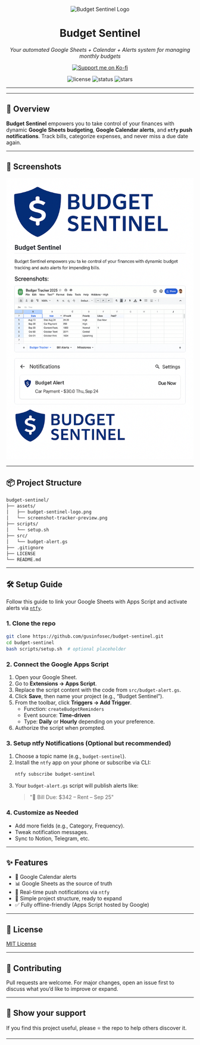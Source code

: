 <p align="center">
<img src="docs/assets/budget-sentinel-logo.png" width="180" alt="Budget Sentinel Logo" />
</p>


<h1 align="center">Budget Sentinel</h1>


<p align="center">
<i>Your automated Google Sheets + Calendar + Alerts system for managing monthly budgets</i>
</p>


<p align="center">
<a href="https://ko-fi.com/gusinfosec">
<img src="https://img.shields.io/badge/Support%20me%20on-Ko--fi-FF5E5B?logo=ko-fi&logoColor=white" alt="Support me on Ko-fi" />
</a>
</p>


<p align="center">
<img alt="license" src="https://img.shields.io/badge/license-MIT-green">
<img alt="status" src="https://img.shields.io/badge/status-active-brightgreen">
<img alt="stars" src="https://img.shields.io/github/stars/gusinfosec/budget-sentinel?style=social">
</p>

---


---

## 🚀 Overview

**Budget Sentinel** empowers you to take control of your finances with dynamic **Google Sheets budgeting**, **Google Calendar alerts**, and **`ntfy` push notifications**. Track bills, categorize expenses, and never miss a due date again.

---

## 📸 Screenshots

<p align="center">
  <img src="assets/screenshot-tracker-preview.png" alt="Google Sheets Budget Tracker" width="720"/>
</p>

---

## 📦 Project Structure

```
budget-sentinel/
├── assets/
│   ├── budget-sentinel-logo.png
│   └── screenshot-tracker-preview.png
├── scripts/
│   └── setup.sh
├── src/
│   └── budget-alert.gs
├── .gitignore
├── LICENSE
└── README.md
```

---

## 🛠 Setup Guide

Follow this guide to link your Google Sheets with Apps Script and activate alerts via [`ntfy`](https://ntfy.sh).

### 1. Clone the repo

```bash
git clone https://github.com/gusinfosec/budget-sentinel.git
cd budget-sentinel
bash scripts/setup.sh  # optional placeholder
```

### 2. Connect the Google Apps Script

1. Open your Google Sheet.
2. Go to **Extensions → Apps Script**.
3. Replace the script content with the code from `src/budget-alert.gs`.
4. Click **Save**, then name your project (e.g., “Budget Sentinel”).
5. From the toolbar, click **Triggers → Add Trigger**.
    - Function: `createBudgetReminders`
    - Event source: **Time-driven**
    - Type: **Daily** or **Hourly** depending on your preference.
6. Authorize the script when prompted.

### 3. Setup ntfy Notifications (Optional but recommended)

1. Choose a topic name (e.g., `budget-sentinel`).
2. Install the `ntfy` app on your phone or subscribe via CLI:
   ```bash
   ntfy subscribe budget-sentinel
   ```
3. Your `budget-alert.gs` script will publish alerts like:
   > "🚨 Bill Due: $342 – Rent – Sep 25"

### 4. Customize as Needed

- Add more fields (e.g., Category, Frequency).
- Tweak notification messages.
- Sync to Notion, Telegram, etc.

---

## ✨ Features

- 🔔 Google Calendar alerts
- 📊 Google Sheets as the source of truth
- 🚀 Real-time push notifications via `ntfy`
- 📁 Simple project structure, ready to expand
- ✅ Fully offline-friendly (Apps Script hosted by Google)

---

## 📜 License

[MIT License](LICENSE)

---

## 🤝 Contributing

Pull requests are welcome. For major changes, open an issue first to discuss what you’d like to improve or expand.

---

## 🌟 Show your support

If you find this project useful, please ⭐ the repo to help others discover it.

---
